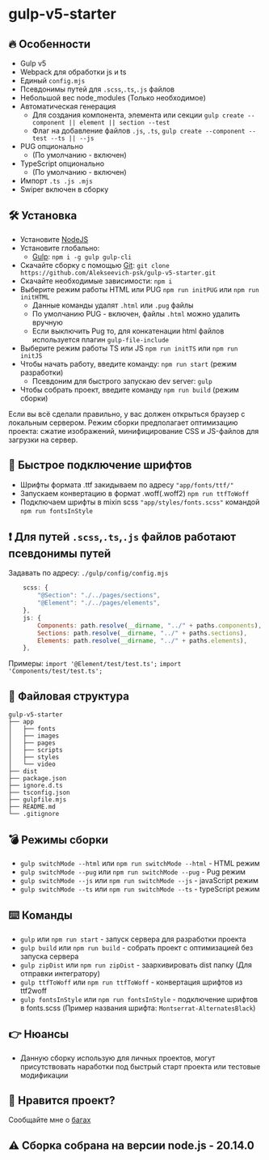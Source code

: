 # gulp-v5-starter

## :fire: Особенности

-   Gulp v5
-   Webpack для обработки js и ts
-   Единый `config.mjs`
-   Псевдонимы путей для `.scss`,`.ts`,`.js` файлов
-   Небольшой вес node_modules (Только необходимое)
-   Автоматическая генерация
    -   Для создания компонента, элемента или секции `gulp create --component || element || section --test`
    -   Флаг на добавление файлов `.js`, `.ts`, `gulp create --component --test --ts || --js`
-   PUG опционально
    -   (По умолчанию - включен)
-   TypeScript опционально
    -   (По умолчанию - включен)
-   Импорт `.ts .js .mjs`
-   Swiper включен в сборку

## :hammer_and_wrench: Установка

-   Установите [NodeJS](https://nodejs.org/en/)
-   Установите глобально:
    -   [Gulp](https://gulpjs.com/): `npm i -g gulp gulp-cli`
-   Скачайте сборку с помощью [Git](https://git-scm.com/downloads): `git clone https://github.com/Alekseevich-psk/gulp-v5-starter.git`
-   Скачайте необходимые зависимости: `npm i`
-   Выберите режим работы HTML или PUG `npm run initPUG` или `npm run initHTML`
    -   Данные команды удалят `.html` или `.pug` файлы
    -   По умолчанию PUG - включен, файлы `.html` можно удалить вручную
    -   Если выключить Pug то, для конкатенации html файлов используется плагин `gulp-file-include`
-   Выберите режим работы TS или JS `npm run initTS` или `npm run initJS`
-   Чтобы начать работу, введите команду: `npm run start` (режим разработки)
    -   Псевдоним для быстрого запускаю dev server: `gulp`
-   Чтобы собрать проект, введите команду `npm run build` (режим сборки)

Если вы всё сделали правильно, у вас должен открыться браузер с локальным сервером.
Режим сборки предполагает оптимизацию проекта: сжатие изображений, минифицирование CSS и JS-файлов для загрузки на сервер.

## 🚩 Быстрое подключение шрифтов

-   Шрифты формата .ttf закидываем по адресу `"app/fonts/ttf/"`
-   Запускаем конвертацию в формат .woff(.woff2) `npm run ttfToWoff`
-   Подключаем шрифты в mixin scss `"app/styles/fonts.scss"` командой `npm run fontsInStyle`

## ❗️ Для путей `.scss`,`.ts`,`.js` файлов работают псевдонимы путей

Задавать по адресу: ```./gulp/config/config.mjs```

```js
    scss: {
        "@Section": "./../pages/sections",
        "@Element": "./../pages/elements",
    },
    js: {
        Components: path.resolve(__dirname, "../" + paths.components),
        Sections: path.resolve(__dirname, "../" + paths.sections),
        Elements: path.resolve(__dirname, "../" + paths.elements),
    },
```
Примеры:
```import '@Element/test/test.ts';```
```import 'Components/test/test.ts';```

## :open_file_folder: Файловая структура

```
gulp-v5-starter
├── app
│   ├── fonts
│   ├── images
│   ├── pages
│   ├── scripts
│   ├── styles
│   └── video
├── dist
├── package.json
├── ignore.d.ts
├── tsconfig.json
├── gulpfile.mjs
├── README.md
└── .gitignore
```

## 💣 Режимы сборки

-   `gulp switchMode --html` или `npm run switchMode --html` - HTML режим
-   `gulp switchMode --pug` или `npm run switchMode --pug` - Pug режим
-   `gulp switchMode --js` или `npm run switchMode --js` - javaScript режим
-   `gulp switchMode --ts` или `npm run switchMode --ts` - typeScript режим

## :keyboard: Команды

-   `gulp` или `npm run start` - запуск сервера для разработки проекта
-   `gulp build` или `npm run build` - собрать проект с оптимизацией без запуска сервера
-   `gulp zipDist` или `npm run zipDist` - заархивировать dist папку (Для отправки интегратору)
-   `gulp ttfToWoff` или `npm run ttfToWoff` - конвертация шрифтов из ttf2woff
-   `gulp fontsInStyle` или `npm run fontsInStyle` - подключение шрифтов в fonts.scss (Пример названия шрифта: `Montserrat-AlternatesBlack`)

## :point_right: Нюансы

-   Данную сборку использую для личных проектов, могут присутствовать наработки под быстрый старт проекта или тестовые модификации

## :yellow_heart: Нравится проект?

Сообщайте мне о [багах](https://github.com/Alekseevich-psk/gulp-v5-starter/issues)

## ⚠️ Сборка собрана на версии node.js - 20.14.0
